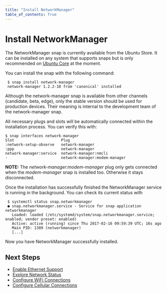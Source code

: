 ```yaml
---
title: "Install NetworkManager"
table_of_contents: True
---
```


# Install NetworkManager

The NetworkManager snap is currently available from the Ubuntu Store. It can
be installed on any system that supports snaps but is only recommended on
[Ubuntu Core](https://www.ubuntu.com/core) at the moment.

You can install the snap with the following command:

```
 $ snap install network-manager
 network-manager 1.2.2-10 from 'canonical' installed
```

Although the network-manager snap is available from other channels (candidate, beta, edge),
only the stable version should be used for production devices. Their meaning is internal
to the development team of the network-manager snap.

All necessary plugs and slots will be automatically connected within the
installation process. You can verify this with:

```
$ snap interfaces network-manager
Slot                     Plug
:network-setup-observe   network-manager
:ppp                     network-manager
network-manager:service  network-manager:nmcli
-                        network-manager:modem-manager
```

**NOTE:** The _network-manager:modem-manager_ plug only gets connected when the
_modem-manager_ snap is installed too. Otherwise it stays disconnected.

Once the installation has successfully finished the
NetworkManager service is running in the background. You can check its current
status with

```
 $ systemctl status snap.networkmanager
 ● snap.networkmanager.service - Service for snap application networkmanager
   Loaded: loaded (/etc/systemd/system/snap.networkmanager.service; enabled; vendor preset: enabled)
   Active: active (running) since Thu 2017-02-16 09:59:39 UTC; 16s ago
   Main PID: 1389 (networkmanager)
   [...]
```

Now you have NetworkManager successfully installed.

## Next Steps

 * [Enable Ethernet Support](enable-Ethernet-support.md)
 * [Explore Network Status](explore-network-status.md)
 * [Configure WiFi Connections](configure-wifi-connections.md)
 * [Configure Cellular Connections](configure-cellular-connections.md)
